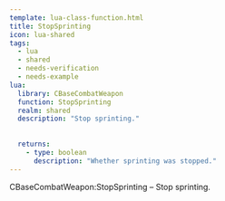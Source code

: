```yaml
---
template: lua-class-function.html
title: StopSprinting
icon: lua-shared
tags:
  - lua
  - shared
  - needs-verification
  - needs-example
lua:
  library: CBaseCombatWeapon
  function: StopSprinting
  realm: shared
  description: "Stop sprinting."
  
  
  returns:
    - type: boolean
      description: "Whether sprinting was stopped."
---
```


<div class="lua__search__keywords">
CBaseCombatWeapon:StopSprinting &#x2013; Stop sprinting.
</div>
